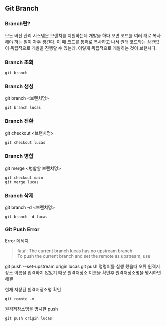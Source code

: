 ## Git Branch

### Branch란?
모든 버전 관리 시스템은 브랜치를 지원하는데 개발을 하다 보면 코드를 여러 개로 복사해야 하는 일이 자주 생긴다. 이 때 코드를 통째로 복사하고 나서 원래 코드와는 상관없이 독립적으로 개발을 진행할 수 있는데, 이렇게 독립적으로 개발하는 것이 브랜치다.

### Branch 조회

```
git branch
```

### Branch 생성
git branch <브랜치명>

```
git branch lucas
```

### Branch 전환
git checkout <브랜치명>

```
git checkout lucas
```

### Branch 병합
git merge <병합할 브랜치명>

```
git checkout main
git merge lucas
```

### Branch 삭제
git branch -d <브랜치명>

```
git branch -d lucas
```

### Git Push Error
Error 메세지
>fatal: The current branch lucas has no upstream branch. <br />
> To push the current branch and set the remote as upstream, use

git push --set-upstream origin lucas
git push 명령어를 실행 했을때 오류
원격저장소 이름을 입력하지 않았기 때문
원격저장소 이름을 확인후 원격저장소명을 명시하면 해결

현재 저장된 원격저장소명 확인
```
git remote -v
```

원격저장소명을 명시한 push 
```
git push origin lucas
```






